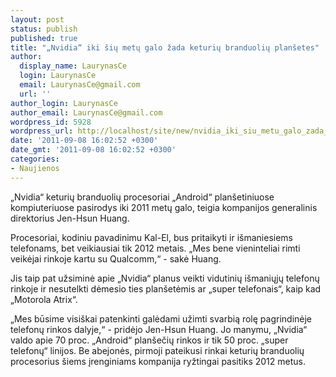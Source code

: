 ```yaml
---
layout: post
status: publish
published: true
title: "„Nvidia“ iki šių metų galo žada keturių branduolių planšetes"
author:
  display_name: LaurynasCe
  login: LaurynasCe
  email: LaurynasCe@gmail.com
  url: ''
author_login: LaurynasCe
author_email: LaurynasCe@gmail.com
wordpress_id: 5928
wordpress_url: http://localhost/site/new/nvidia_iki_siu_metu_galo_zada_keturiu_branduoliu_plansetes/
date: '2011-09-08 16:02:52 +0300'
date_gmt: '2011-09-08 16:02:52 +0300'
categories:
- Naujienos
---
```

<p>„Nvidia“ keturių branduolių procesoriai „Android“ planšetiniuose kompiuteriuose pasirodys iki 2011 metų galo, teigia kompanijos generalinis direktorius Jen-Hsun Huang.</p>
<p>Procesoriai, kodiniu pavadinimu Kal-El, bus pritaikyti ir išmaniesiems telefonams, bet veikiausiai tik 2012 metais. „Mes bene vieninteliai rimti veikėjai rinkoje kartu su Qualcomm,“ - sakė Huang. </p>
<p>Jis taip pat užsiminė apie „Nvidia“ planus veikti vidutinių išmaniųjų telefonų rinkoje ir nesutelkti dėmesio ties planšetėmis ar „super telefonais“, kaip kad „Motorola Atrix“.</p>
<p>„Mes būsime visiškai patenkinti galėdami užimti svarbią rolę pagrindinėje telefonų rinkos dalyje,“ - pridėjo Jen-Hsun Huang. Jo manymu, „Nvidia“ valdo apie 70 proc. „Android“ planšečių rinkos ir tik 50 proc. „super telefonų“ linijos. Be abejonės, pirmoji pateikusi rinkai keturių branduolių procesorius šiems įrenginiams kompanija ryžtingai pasitiks 2012 metus.</p>
